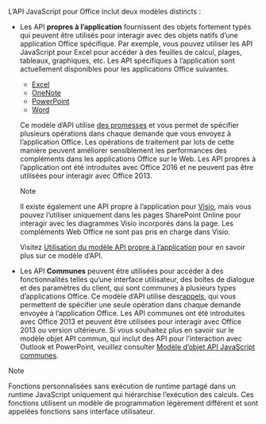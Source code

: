 L’API JavaScript pour Office inclut deux modèles distincts :

- Les API **propres à l’application** fournissent des objets fortement typés qui peuvent être utilisés pour interagir avec des objets natifs d’une application Office spécifique. Par exemple, vous pouvez utiliser les API JavaScript pour Excel pour accéder à des feuilles de calcul, plages, tableaux, graphiques, etc. Les API spécifiques à l’application sont actuellement disponibles pour les applications Office suivantes.

    - [Excel](../reference/overview/excel-add-ins-reference-overview.md)
    - [OneNote](../reference/overview/onenote-add-ins-javascript-reference.md)
    - [PowerPoint](../reference/overview/powerpoint-add-ins-reference-overview.md)
    - [Word](../reference/overview/word-add-ins-reference-overview.md)

    Ce modèle d’API utilise [des promesses](https://developer.mozilla.org/docs/Web/JavaScript/Reference/Global_Objects/Promise) et vous permet de spécifier plusieurs opérations dans chaque demande que vous envoyez à l’application Office. Les opérations de traitement par lots de cette manière peuvent améliorer sensiblement les performances des compléments dans les applications Office sur le Web. Les API propres à l’application ont été introduites avec Office 2016 et ne peuvent pas être utilisées pour interagir avec Office 2013.

    > [!NOTE]
    > Il existe également une API propre à l’application pour [Visio](../reference/overview/visio-javascript-reference-overview.md), mais vous pouvez l’utiliser uniquement dans les pages SharePoint Online pour interagir avec les diagrammes Visio incorporés dans la page. Les compléments Web Office ne sont pas pris en charge dans Visio.

    Visitez [Utilisation du modèle API propre à l’application](../develop/application-specific-api-model.md) pour en savoir plus sur ce modèle d’API.

- Les API **Communes** peuvent être utilisées pour accéder à des fonctionnalités telles qu’une interface utilisateur, des boîtes de dialogue et des paramètres du client, qui sont communes à plusieurs types d’applications Office. Ce modèle d’API utilise des[rappels](https://developer.mozilla.org/docs/Glossary/Callback_function), qui vous permettent de spécifier une seule opération dans chaque demande envoyée à l’application Office. Les API communes ont été introduites avec Office 2013 et peuvent être utilisées pour interagir avec Office 2013 ou version ultérieure. Si vous souhaitez plus en savoir sur le modèle objet API commun, qui inclut des API pour l’interaction avec Outlook et PowerPoint, veuillez consulter [Modèle d’objet API JavaScript communes](../develop/office-javascript-api-object-model.md).

> [!NOTE]
>Fonctions personnalisées sans exécution de runtime partagé dans un runtime JavaScript uniquement qui hiérarchise l’exécution des calculs. Ces fonctions utilisent un modèle de programmation légèrement différent et sont appelées fonctions sans interface utilisateur.
